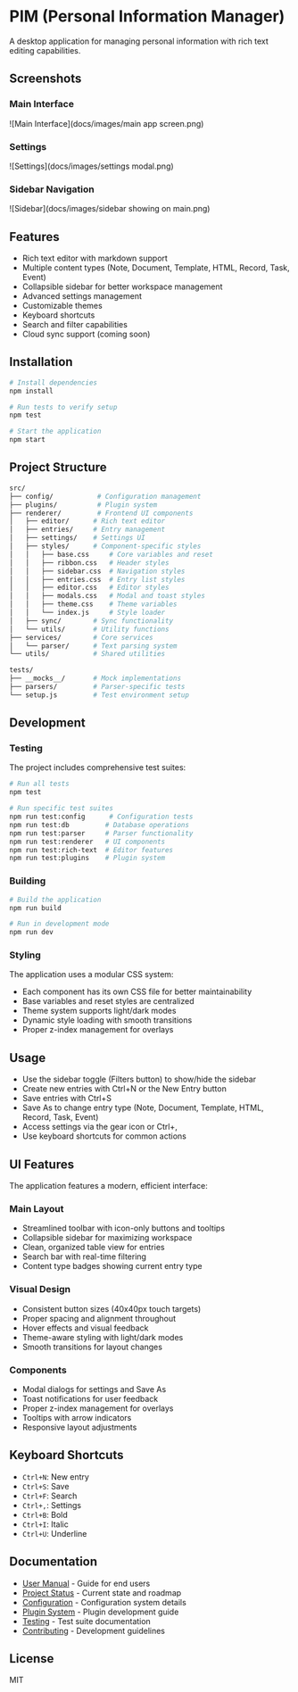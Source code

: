 # PIM (Personal Information Manager)

A desktop application for managing personal information with rich text editing capabilities.

## Screenshots

### Main Interface

![Main Interface](docs/images/main app screen.png)

### Settings

![Settings](docs/images/settings modal.png)

### Sidebar Navigation

![Sidebar](docs/images/sidebar showing on main.png)

## Features

- Rich text editor with markdown support
- Multiple content types (Note, Document, Template, HTML, Record, Task, Event)
- Collapsible sidebar for better workspace management
- Advanced settings management
- Customizable themes
- Keyboard shortcuts
- Search and filter capabilities
- Cloud sync support (coming soon)

## Installation

```bash
# Install dependencies
npm install

# Run tests to verify setup
npm test

# Start the application
npm start
```

## Project Structure

```bash
src/
├── config/           # Configuration management
├── plugins/          # Plugin system
├── renderer/         # Frontend UI components
│   ├── editor/      # Rich text editor
│   ├── entries/     # Entry management
│   ├── settings/    # Settings UI
│   ├── styles/      # Component-specific styles
│   │   ├── base.css     # Core variables and reset
│   │   ├── ribbon.css   # Header styles
│   │   ├── sidebar.css  # Navigation styles
│   │   ├── entries.css  # Entry list styles
│   │   ├── editor.css   # Editor styles
│   │   ├── modals.css   # Modal and toast styles
│   │   ├── theme.css    # Theme variables
│   │   └── index.js     # Style loader
│   ├── sync/        # Sync functionality
│   └── utils/       # Utility functions
├── services/        # Core services
│   └── parser/      # Text parsing system
└── utils/           # Shared utilities

tests/
├── __mocks__/       # Mock implementations
├── parsers/         # Parser-specific tests
└── setup.js         # Test environment setup
```

## Development

### Testing

The project includes comprehensive test suites:

```bash
# Run all tests
npm test

# Run specific test suites
npm run test:config      # Configuration tests
npm run test:db         # Database operations
npm run test:parser     # Parser functionality
npm run test:renderer   # UI components
npm run test:rich-text  # Editor features
npm run test:plugins    # Plugin system
```

### Building

```bash
# Build the application
npm run build

# Run in development mode
npm run dev
```

### Styling

The application uses a modular CSS system:

- Each component has its own CSS file for better maintainability
- Base variables and reset styles are centralized
- Theme system supports light/dark modes
- Dynamic style loading with smooth transitions
- Proper z-index management for overlays

## Usage

- Use the sidebar toggle (Filters button) to show/hide the sidebar
- Create new entries with Ctrl+N or the New Entry button
- Save entries with Ctrl+S
- Save As to change entry type (Note, Document, Template, HTML, Record, Task, Event)
- Access settings via the gear icon or Ctrl+,
- Use keyboard shortcuts for common actions

## UI Features

The application features a modern, efficient interface:

### Main Layout

- Streamlined toolbar with icon-only buttons and tooltips
- Collapsible sidebar for maximizing workspace
- Clean, organized table view for entries
- Search bar with real-time filtering
- Content type badges showing current entry type

### Visual Design

- Consistent button sizes (40x40px touch targets)
- Proper spacing and alignment throughout
- Hover effects and visual feedback
- Theme-aware styling with light/dark modes
- Smooth transitions for layout changes

### Components

- Modal dialogs for settings and Save As
- Toast notifications for user feedback
- Proper z-index management for overlays
- Tooltips with arrow indicators
- Responsive layout adjustments

## Keyboard Shortcuts

- `Ctrl+N`: New entry
- `Ctrl+S`: Save
- `Ctrl+F`: Search
- `Ctrl+,`: Settings
- `Ctrl+B`: Bold
- `Ctrl+I`: Italic
- `Ctrl+U`: Underline

## Documentation

- [User Manual](usermanual.md) - Guide for end users
- [Project Status](projectstate.md) - Current state and roadmap
- [Configuration](config.md) - Configuration system details
- [Plugin System](docs/plugin.md) - Plugin development guide
- [Testing](docs/test.md) - Test suite documentation
- [Contributing](CONTRIBUTING.md) - Development guidelines

## License

MIT
